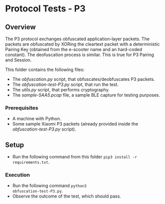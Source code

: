 # Protocol Tests - P3

## Overview

The P3 protocol exchanges obfuscated application-layer packets. The packets are obfuscated by XORing the cleartext packet with a deterministic Pairing Key (obtained from the e-scooter name and an hard-coded constant). The deofuscation process is similar. This is true for P3 Pairing and Session.

This folder contains the following files:
* The *obfuscation.py* script, that obfuscates/deobfuscates P3 packets.
* The *obfuscation-test-P3.py* script, that run the test. 
* The *utils.py* script, that performs cryptography.
* The *sample-5AA5.pcap* file, a sample BLE capture for testing purposes.

### Prerequisites
* A machine with Python.
* Some sample Xiaomi P3 packets (already provided inside the *obfuscation-test-P3.py* script).

## Setup
* Run the following command from this folder <code>pip3 install -r requirements.txt</code>.

### Execution
* Run the following command <code>python3 obfuscation-test-P3.py</code>.
* Observe the outcome of the test, which should pass.